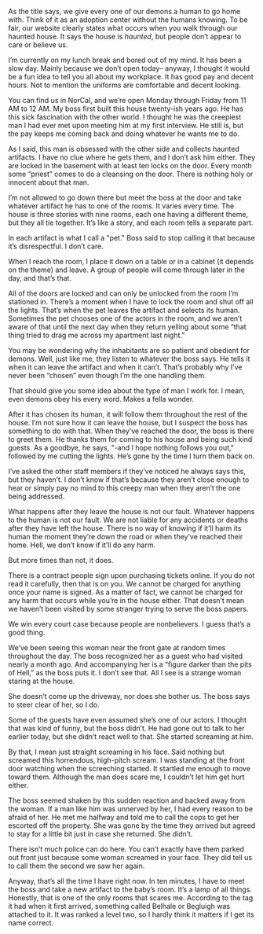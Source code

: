  

As the title says, we give every one of our demons a human to go home with. Think of it as an adoption center without the humans knowing. To be fair, our website clearly states what occurs when you walk through our haunted house. It says the house is *haunted*, but people don’t appear to care or believe us. 

I’m currently on my lunch break and bored out of my mind. It has been a slow day. Mainly because we don’t open today– anyway, I thought it would be a fun idea to tell you all about my workplace. It has good pay and decent hours. Not to mention the uniforms are comfortable and decent looking. 

You can find us in NorCal, and we’re open Monday through Friday from 11 AM to 12 AM. My boss first built this house twenty-ish years ago. He has this sick fascination with the other world. I thought he was the creepiest man I had ever met upon meeting him at my first interview. He still is, but the pay keeps me coming back and doing whatever he wants me to do. 

As I said, this man is obsessed with the other side and collects haunted artifacts. I have no clue where he gets them, and I don’t ask him either. They are locked in the basement with at least ten locks on the door. Every month some “priest” comes to do a cleansing on the door. There is nothing holy or innocent about that man. 

I’m not allowed to go down there but meet the boss at the door and take whatever artifact he has to one of the rooms. It varies every time. The house is three stories with nine rooms, each one having a different theme, but they all tie together. It’s like a story, and each room tells a separate part. 

In each artifact is what I call a "pet." Boss said to stop calling it that because it’s disrespectful. I don’t care. 

When I reach the room, I place it down on a table or in a cabinet (it depends on the theme) and leave. A group of people will come through later in the day, and that’s that. 

All of the doors are locked and can only be unlocked from the room I’m stationed in. There’s a moment when I have to lock the room and shut off all the lights. That’s when the pet leaves the artifact and selects its human. Sometimes the pet chooses one of the actors in the room, and we aren’t aware of that until the next day when they return yelling about some “that thing tried to drag me across my apartment last night.” 

You may be wondering why the inhabitants are so patient and obedient for demons. Well, just like me, they listen to whatever the boss says. He tells it when it can leave the artifact and when it can’t. That’s probably why I’ve never been “chosen” even though I’m the one handling them. 

That should give you some idea about the type of man I work for. I mean, even demons obey his every word. Makes a fella wonder.

After it has chosen its human, it will follow them throughout the rest of the house. I’m not sure how it can leave the house, but I suspect the boss has something to do with that. When they’ve reached the door, the boss is there to greet them. He thanks them for coming to his house and being such kind guests. As a goodbye, he says, "-and I hope nothing follows you out," followed by me cutting the lights. He’s gone by the time I turn them back on. 

I’ve asked the other staff members if they’ve noticed he always says this, but they haven’t. I don’t know if that’s because they aren’t close enough to hear or simply pay no mind to this creepy man when they aren’t the one being addressed. 

What happens after they leave the house is not our fault. Whatever happens to the human is not our fault. We are not liable for any accidents or deaths after they have left the house. There is no way of knowing if it’ll harm its human the moment they’re down the road or when they’ve reached their home. Hell, we don’t know if it’ll do any harm. 

 But more times than not, it does. 

There is a contract people sign upon purchasing tickets online. If you do not read it carefully, then that is on you. We cannot be charged for anything once your name is signed. As a matter of fact, we cannot be charged for any harm that occurs while you’re in the house either. That doesn’t mean we haven’t been visited by some stranger trying to serve the boss papers. 

We win every court case because people are nonbelievers. I guess that’s a good thing. 

We’ve been seeing this woman near the front gate at random times throughout the day. The boss recognized her as a guest who had visited nearly a month ago. And accompanying her is a “figure darker than the pits of Hell,” as the boss puts it. I don’t see that. All I see is a strange woman staring at the house. 

She doesn’t come up the driveway, nor does she bother us. The boss says to steer clear of her, so I do. 

Some of the guests have even assumed she’s one of our actors. I thought that was kind of funny, but the boss didn’t. He had gone out to talk to her earlier today, but she didn’t react well to that. She started screaming at him. 

By that, I mean just straight screaming in his face. Said nothing but screamed this horrendous, high-pitch scream. I was standing at the front door watching when the screeching started. It startled me enough to move toward them. Although the man does scare me, I couldn’t let him get hurt either. 

The boss seemed shaken by this sudden reaction and backed away from the woman. If a man like him was unnerved by her, I had every reason to be afraid of her. He met me halfway and told me to call the cops to get her escorted off the property. She was gone by the time they arrived but agreed to stay for a little bit just in case she returned. She didn’t. 

There isn’t much police can do here. You can’t exactly have them parked out front just because some woman screamed in your face. They did tell us to call them the second we saw her again. 

Anyway, that’s all the time I have right now. In ten minutes, I have to meet the boss and take a new artifact to the baby’s room. It’s a lamp of all things. Honestly, that is one of the only rooms that scares me. According to the tag it had when it first arrived, something called Belhale or Begluigh was attached to it. It was ranked a level two, so I hardly think it matters if I get its name correct.